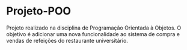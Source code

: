 # Projeto-POO
Projeto realizado na disciplina de Programação Orientada à Objetos. O objetivo é adicionar uma nova funcionalidade ao sistema de compra e vendas de refeições do restaurante universitário.
